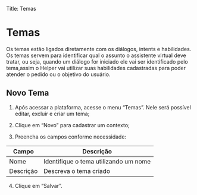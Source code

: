 Title: Temas

# Temas

Os temas estão ligados diretamente com os diálogos, intents e habilidades. Os temas servem para identificar qual o assunto o assistente virtual deve tratar, ou seja, quando um diálogo for iniciado ele vai ser identificado pelo tema,assim o Helper vai utilizar suas habilidades cadastradas para poder atender o pedido ou o objetivo do usuário.

## Novo Tema

1.  Após acessar a plataforma, acesse o menu “Temas”. Nele será possível editar, excluir e criar um tema;

2.  Clique em “Novo” para cadastrar um contexto;

3.  Preencha os campos conforme necessidade:

|Campo |Descrição|
|-|-|
| Nome| Identifique o tema utilizando um nome |
| Descrição | Descreva o tema criado|

4.  Clique em “Salvar”.
